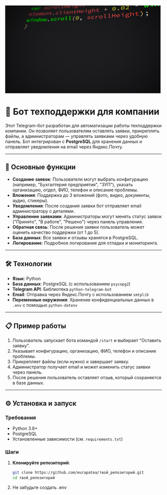 ![Header](https://github.com/eurapatea/eurapatea/raw/main/assets/yes.gif)

# 🤖 Бот техподдержки для компании

Этот Telegram-бот разработан для автоматизации работы техподдержки компании. Он позволяет пользователям оставлять заявки, прикреплять файлы, а администраторам — управлять заявками через удобную панель. Бот интегрирован с **PostgreSQL** для хранения данных и отправляет уведомления на email через Яндекс.Почту.

---

## 🚀 Основные функции

- **Создание заявок**: Пользователи могут выбрать конфигурацию (например, "Бухгалтерия предприятия", "ЗУП"), указать организацию, отдел, ФИО, телефон и описание проблемы.  
- **Вложения**: Поддержка до 3 вложений (фото, видео, документы, аудио, стикеры).  
- **Уведомления**: После создания заявки бот отправляет email администратору с деталями.  
- **Управление заявками**: Администраторы могут менять статус заявок ("Принято", "В работе", "Решено") через панель управления.  
- **Обратная связь**: После решения заявки пользователь может оценить качество поддержки (от 1 до 5).  
- **База данных**: Все заявки и отзывы хранятся в PostgreSQL.  
- **Логирование**: Подробное логирование для отладки и мониторинга.  

---

## 🛠 Технологии

- **Язык**: Python  
- **База данных**: PostgreSQL (с использованием `psycopg2`)  
- **Telegram API**: Библиотека `python-telegram-bot`  
- **Email**: Отправка через Яндекс.Почту с использованием `smtplib`  
- **Переменные окружения**: Хранение конфиденциальных данных в `.env` с помощью `python-dotenv`  

---

## 📋 Пример работы

1. Пользователь запускает бота командой `/start` и выбирает "Оставить заявку".  
2. Указывает конфигурацию, организацию, ФИО, телефон и описание проблемы.  
3. Прикрепляет файлы (если нужно) и завершает заявку.  
4. Администратор получает email и может изменить статус заявки через панель.  
5. После решения пользователь оставляет отзыв, который сохраняется в базе данных.

---

## ⚙️ Установка и запуск

### Требования
- Python 3.8+
- PostgreSQL
- Установленные зависимости (см. `requirements.txt`)

### Шаги

1. **Клонируйте репозиторий**:
   ```bash
   git clone https://github.com/eurapatea/твой_репозиторий.git
   cd твой_репозиторий
2. Не забудьте создать .env
   

